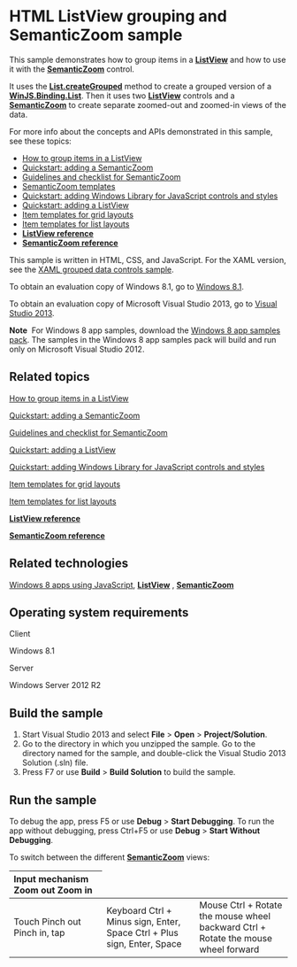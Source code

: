 HTML ListView grouping and SemanticZoom sample
==============================================

This sample demonstrates how to group items in a [**ListView**](http://msdn.microsoft.com/library/windows/apps/br211837) and how to use it with the [**SemanticZoom**](http://msdn.microsoft.com/library/windows/apps/br229690) control.

It uses the [**List.createGrouped**](http://msdn.microsoft.com/library/windows/apps/hh700742) method to create a grouped version of a [**WinJS.Binding.List**](http://msdn.microsoft.com/library/windows/apps/hh700774). Then it uses two [**ListView**](http://msdn.microsoft.com/library/windows/apps/br211837) controls and a [**SemanticZoom**](http://msdn.microsoft.com/library/windows/apps/br229690) to create separate zoomed-out and zoomed-in views of the data.

For more info about the concepts and APIs demonstrated in this sample, see these topics:

-   [How to group items in a ListView](http://msdn.microsoft.com/library/windows/apps/hh465464)
-   [Quickstart: adding a SemanticZoom](http://msdn.microsoft.com/library/windows/apps/hh465492)
-   [Guidelines and checklist for SemanticZoom](http://msdn.microsoft.com/library/windows/apps/hh465319)
-   [SemanticZoom templates](http://msdn.microsoft.com/library/windows/apps/hh770118)
-   [Quickstart: adding Windows Library for JavaScript controls and styles](http://msdn.microsoft.com/library/windows/apps/hh465493)
-   [Quickstart: adding a ListView](http://msdn.microsoft.com/library/windows/apps/hh465496)
-   [Item templates for grid layouts](http://msdn.microsoft.com/library/windows/apps/hh465463)
-   [Item templates for list layouts](http://msdn.microsoft.com/library/windows/apps/hh465478)
-   [**ListView reference**](http://msdn.microsoft.com/library/windows/apps/br211837)
-   [**SemanticZoom reference**](http://msdn.microsoft.com/library/windows/apps/br229690)

This sample is written in HTML, CSS, and JavaScript. For the XAML version, see the [XAML grouped data controls sample](http://go.microsoft.com/fwlink/p/?linkid=242399).

To obtain an evaluation copy of Windows 8.1, go to [Windows 8.1](http://go.microsoft.com/fwlink/p/?linkid=301696).

To obtain an evaluation copy of Microsoft Visual Studio 2013, go to [Visual Studio 2013](http://go.microsoft.com/fwlink/p/?linkid=301697).

**Note**  For Windows 8 app samples, download the [Windows 8 app samples pack](http://go.microsoft.com/fwlink/p/?LinkId=301698). The samples in the Windows 8 app samples pack will build and run only on Microsoft Visual Studio 2012.

Related topics
--------------

[How to group items in a ListView](http://msdn.microsoft.com/library/windows/apps/hh465464)

[Quickstart: adding a SemanticZoom](http://msdn.microsoft.com/library/windows/apps/hh465492)

[Guidelines and checklist for SemanticZoom](http://msdn.microsoft.com/library/windows/apps/hh465319)

[Quickstart: adding a ListView](http://msdn.microsoft.com/library/windows/apps/hh465496)

[Quickstart: adding Windows Library for JavaScript controls and styles](http://msdn.microsoft.com/library/windows/apps/hh465493)

[Item templates for grid layouts](http://msdn.microsoft.com/library/windows/apps/hh465463)

[Item templates for list layouts](http://msdn.microsoft.com/library/windows/apps/hh465478)

[**ListView reference**](http://msdn.microsoft.com/library/windows/apps/br211837)

[**SemanticZoom reference**](http://msdn.microsoft.com/library/windows/apps/br229690)

Related technologies
--------------------

[Windows 8 apps using JavaScript](http://msdn.microsoft.com/library/windows/apps/br211385), [**ListView**](http://msdn.microsoft.com/library/windows/apps/br211837) , [**SemanticZoom**](http://msdn.microsoft.com/library/windows/apps/br229690)

Operating system requirements
-----------------------------

Client

Windows 8.1

Server

Windows Server 2012 R2

Build the sample
----------------

1.  Start Visual Studio 2013 and select **File** \> **Open** \> **Project/Solution**.
2.  Go to the directory in which you unzipped the sample. Go to the directory named for the sample, and double-click the Visual Studio 2013 Solution (.sln) file.
3.  Press F7 or use **Build** \> **Build Solution** to build the sample.

Run the sample
--------------

To debug the app, press F5 or use **Debug** \> **Start Debugging**. To run the app without debugging, press Ctrl+F5 or use **Debug** \> **Start Without Debugging**.

To switch between the different [**SemanticZoom**](http://msdn.microsoft.com/library/windows/apps/br229690) views:

<table>
<colgroup>
<col width="33%" />
<col width="33%" />
<col width="33%" />
</colgroup>
<thead>
<tr class="header">
<th align="left">Input mechanism
Zoom out
Zoom in</th>
</tr>
</thead>
<tbody>
<tr class="odd">
<td align="left">Touch
Pinch out
Pinch in, tap</td>
<td align="left">Keyboard
Ctrl + Minus sign, Enter, Space
Ctrl + Plus sign, Enter, Space</td>
<td align="left">Mouse
Ctrl + Rotate the mouse wheel backward
Ctrl + Rotate the mouse wheel forward</td>
</tr>
</tbody>
</table>


